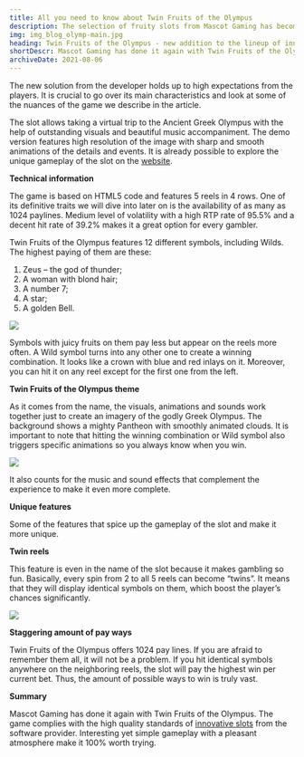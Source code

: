 ```yaml
---
title: All you need to know about Twin Fruits of the Olympus
description: The selection of fruity slots from Mascot Gaming has become richer with new Twin Fruits of the Olympus. Find out about its features.
img: img_blog_olymp-main.jpg
heading: Twin Fruits of the Olympus - new addition to the lineup of innovative slots from Mascot Gaming
shortDescr: Mascot Gaming has done it again with Twin Fruits of the Olympus. The game complies with the high quality standards of innovative slots from the software provider. Interesting yet simple gameplay with a pleasant atmosphere make it 100% worth trying. Check out the game review here.
archiveDate: 2021-08-06
---
```

The new solution from the developer holds up to high expectations from the players. It is crucial to go over its main characteristics and look at some of the nuances of the game we describe in the article.

The slot allows taking a virtual trip to the Ancient Greek Olympus with the help of outstanding visuals and beautiful music accompaniment. The demo version features high resolution of the image with sharp and smooth animations of the details and events. It is already possible to explore the unique gameplay of the slot on the [website](https://play.mascot.games/twin-fruits-of-olympus).

**Technical information**

The game is based on HTML5 code and features 5 reels in 4 rows. One of its definitive traits we will dive into later on is the availability of as many as 1024 paylines. Medium level of volatility with a high RTP rate of 95.5% and a decent hit rate of 39.2% makes it a great option for every gambler.

Twin Fruits of the Olympus features 12 different symbols, including Wilds. The highest paying of them are these:

1.  Zeus – the god of thunder;
2.  A woman with blond hair;
3.  A number 7;
4.  A star;
5.  A golden Bell.

![](../../images/img_blog_olymp-1.jpg)

Symbols with juicy fruits on them pay less but appear on the reels more often. A Wild symbol turns into any other one to create a winning combination. It looks like a crown with blue and red inlays on it. Moreover, you can hit it on any reel except for the first one from the left.

**Twin Fruits of the Olympus theme**

As it comes from the name, the visuals, animations and sounds work together just to create an imagery of the godly Greek Olympus. The background shows a mighty Pantheon with smoothly animated clouds. It is important to note that hitting the winning combination or Wild symbol also triggers specific animations so you always know when you win.

![](../../images/img_blog_olymp-2.jpg)

It also counts for the music and sound effects that complement the experience to make it even more complete.

**Unique features**

Some of the features that spice up the gameplay of the slot and make it more unique.

**Twin reels**

This feature is even in the name of the slot because it makes gambling so fun. Basically, every spin from 2 to all 5 reels can become “twins”. It means that they will display identical symbols on them, which boost the player’s chances significantly.

![](../../images/img_blog_olymp-3.jpg)

**Staggering amount of pay ways**

Twin Fruits of the Olympus offers 1024 pay lines. If you are afraid to remember them all, it will not be a problem. If you hit identical symbols anywhere on the neighboring reels, the slot will pay the highest win per current bet. Thus, the amount of possible ways to win is truly vast.

**Summary**

Mascot Gaming has done it again with Twin Fruits of the Olympus. The game complies with the high quality standards of [innovative slots](blog-mascot-gaming-rolls-out-major-updates) from the software provider. Interesting yet simple gameplay with a pleasant atmosphere make it 100% worth trying.
